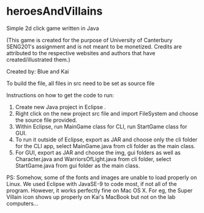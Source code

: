 # heroesAndVillains
Simple 2d click game written in Java 

(This game is created for the purpose of University of Canterbury SENG201's assignment
and is not meant to be monetized. Credits are attributed to the respective websites and 
authors that have created/illustrated them.)

Created by: Blue and Kai

To build the file, all files in src need to be set as source file

Instructions on how to get the code to run:

1. Create new Java project in Eclipse .
2. Right click on the new project src file and import FileSystem and choose the source file provided.
3. Within Eclipse, run MainGame class for CLI, run StartGame class for GUI.
4. To run it outside of Eclipse, export as JAR and choose only the cli folder for the CLI app, select MainGame.java from cli folder as the main class.
5. For GUI, export as JAR and choose the img, gui folders as well as Character.java and WarriorsOfLight.java from cli folder, select StartGame.java from gui folder as the main class.

PS: Somehow, some of the fonts and images are unable to load properly on Linux. We used Eclipse with JavaSE-9 to code most, if not all of the program. 
However, it works perfectly fine on Mac OS X. For eg, the Super Villain icon shows up properly on Kai's MacBook but not on the lab computers...
